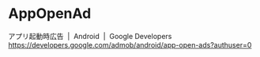 # AppOpenAd

アプリ起動時広告  |  Android  |  Google Developers
https://developers.google.com/admob/android/app-open-ads?authuser=0
